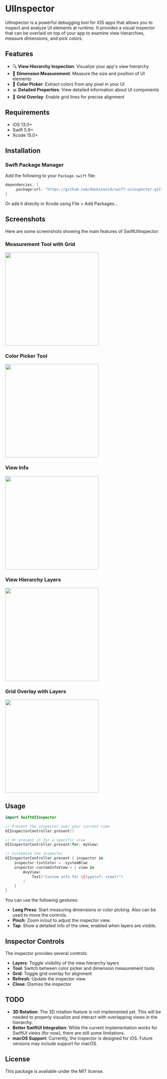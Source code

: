 # UIInspector

UIInspector is a powerful debugging tool for iOS apps that allows you to inspect and analyze UI elements at runtime. It provides a visual inspector that can be overlaid on top of your app to examine view hierarchies, measure dimensions, and pick colors.

## Features

- 🔍 **View Hierarchy Inspection**: Visualize your app's view hierarchy
- 📏 **Dimension Measurement**: Measure the size and position of UI elements
- 🎨 **Color Picker**: Extract colors from any pixel in your UI
- 📊 **Detailed Properties**: View detailed information about UI components
- 📐 **Grid Overlay**: Enable grid lines for precise alignment

## Requirements

- iOS 13.0+
- Swift 5.9+
- Xcode 15.0+

## Installation

### Swift Package Manager

Add the following to your `Package.swift` file:

```swift
dependencies: [
    .package(url: "https://github.com/dankinsoid/swift-uiinspector.git", from: "1.0.0")
]
```

Or add it directly in Xcode using File > Add Packages...

## Screenshots

Here are some screenshots showing the main features of SwiftUIInspector:

### Measurement Tool with Grid
<img src="https://github.com/dankinsoid/Resources/raw/main/SwiftUIInspector/selection.grid.PNG" width="300">

### Color Picker Tool
<img src="https://github.com/dankinsoid/Resources/raw/main/SwiftUIInspector/pipette.PNG" width="300">

### View Info
<img src="https://github.com/dankinsoid/Resources/raw/main/SwiftUIInspector/info.PNG" width="300">

### View Hierarchy Layers
<img src="https://github.com/dankinsoid/Resources/raw/main/SwiftUIInspector/layers.PNG" width="300">

### Grid Overlay with Layers
<img src="https://github.com/dankinsoid/Resources/raw/main/SwiftUIInspector/layers.grid.PNG" width="300">

## Usage

```swift
import SwiftUIInspector

// Present the inspector over your current view
UIInspectorController.present()

// Or present it for a specific view
UIInspectorController.present(for: myView)

// Customize the inspector
UIInspectorController.present { inspector in
    inspector.tintColor = .systemBlue
    inspector.customInfoView = { view in
        AnyView(
            Text("Custom info for \(type(of: view))")
        )
    }
}
```

You can use the following gestures:
- **Long Press**: Start measuring dimensions or color picking. Also can be used to move the controls.
- **Pinch**: Zoom in/out to adjust the inspector view.
- **Tap**: Show a detailed info of the view, enabled when layers are visible.

## Inspector Controls

The inspector provides several controls:
- **Layers**: Toggle visibility of the view hierarchy layers
- **Tool**: Switch between color picker and dimension measurement tools
- **Grid**: Toggle grid overlay for alignment
- **Refresh**: Update the inspector view
- **Close**: Dismiss the inspector

## TODO

- **3D Rotation**: The 3D rotation feature is not implemented yet. This will be needed to properly visualize and interact with overlapping views in the hierarchy.
- **Better SwiftUI Integration**: While the current implementation works for SwiftUI views (for now), there are still some limitations.
- **macOS Support**: Currently, the inspector is designed for iOS. Future versions may include support for macOS.

## License

This package is available under the MIT license.
